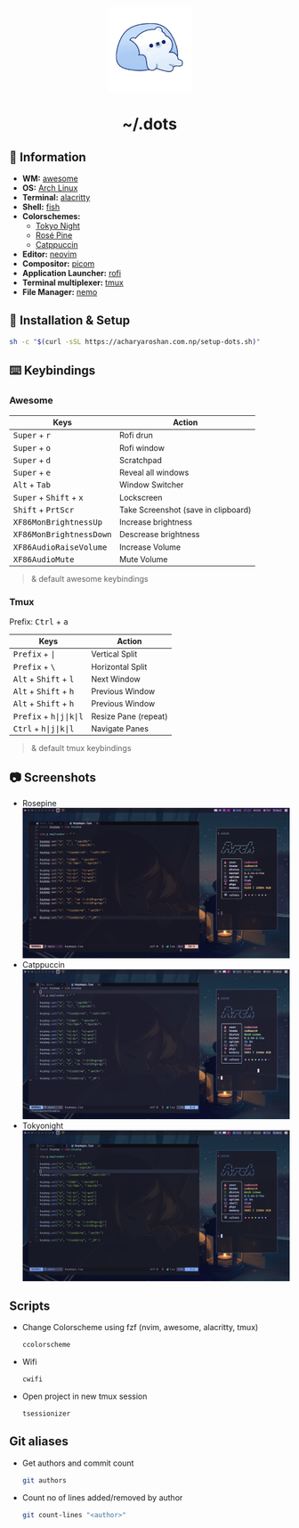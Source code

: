 <p align="center">
  <img width="30%" src="./.assets/bear.webp" />
</p>

<h1 align="center">~/.dots</h1>

## 📖 Information

- **WM:** [awesome](https://github.com/awesomeWM/awesome)
- **OS:** [Arch Linux](https://archlinux.org/)
- **Terminal:** [alacritty](https://github.com/alacritty/alacritty)
- **Shell:** [fish](https://github.com/fish-shell/fish-shell)
- **Colorschemes:**
  - [Tokyo Night](https://github.com/folke/tokyonight.nvim)
  - [Rosé Pine](https://github.com/rose-pine)
  - [Catppuccin](https://github.com/catppuccin)
- **Editor:** [neovim](https://github.com/neovim/neovim)
- **Compositor:** [picom](https://github.com/yshui/picom)
- **Application Launcher:** [rofi](https://github.com/davatorium/rofi)
- **Terminal multiplexer:** [tmux](https://github.com/tmux/tmux)
- **File Manager:** [nemo](https://github.com/linuxmint/nemo)

## 🔧 Installation & Setup

```sh
sh -c "$(curl -sSL https://acharyaroshan.com.np/setup-dots.sh)"
```

## ⌨️ Keybindings

### Awesome

| Keys                                               | Action                              |
| -------------------------------------------------- | ----------------------------------- |
| <kbd>Super</kbd> + <kbd>r</kbd>                    | Rofi drun                           |
| <kbd>Super</kbd> + <kbd>o</kbd>                    | Rofi window                         |
| <kbd>Super</kbd> + <kbd>d</kbd>                    | Scratchpad                          |
| <kbd>Super</kbd> + <kbd>e</kbd>                    | Reveal all windows                  |
| <kbd>Alt</kbd> + <kbd>Tab</kbd>                    | Window Switcher                     |
| <kbd>Super</kbd> + <kbd>Shift</kbd> + <kbd>x</kbd> | Lockscreen                          |
| <kbd>Shift</kbd> + <kbd>PrtScr</kbd>               | Take Screenshot (save in clipboard) |
| <kbd>XF86MonBrightnessUp</kbd>                     | Increase brightness                 |
| <kbd>XF86MonBrightnessDown</kbd>                   | Descrease brightness                |
| <kbd>XF86AudioRaiseVolume</kbd>                    | Increase Volume                     |
| <kbd>XF86AudioMute</kbd>                           | Mute Volume                         |

> & default awesome keybindings

### Tmux

Prefix: <kbd>Ctrl</kbd> + <kbd>a</kbd>

| Keys                                             | Action               |
| ------------------------------------------------ | -------------------- |
| <kbd>Prefix</kbd> + <kbd>\|</kbd>                | Vertical Split       |
| <kbd>Prefix</kbd> + <kbd>\\</kbd>                | Horizontal Split     |
| <kbd>Alt</kbd> + <kbd>Shift</kbd> + <kbd>l</kbd> | Next Window          |
| <kbd>Alt</kbd> + <kbd>Shift</kbd> + <kbd>h</kbd> | Previous Window      |
| <kbd>Alt</kbd> + <kbd>Shift</kbd> + <kbd>h</kbd> | Previous Window      |
| <kbd>Prefix</kbd> + <kbd>h\|j\|k\|l</kbd>        | Resize Pane (repeat) |
| <kbd>Ctrl</kbd> + <kbd>h\|j\|k\|l</kbd>          | Navigate Panes       |

> & default tmux keybindings

## 📷 Screenshots

- Rosepine
  ![Rosepine Main](./.assets/rosepine_main.png)
- Catppuccin
  ![Catppuccin Mocha](./.assets/catppuccin_mocha.png)
- Tokyonight
  ![Tokyonight Night](./.assets/tokyonight_night.png)

## Scripts

- Change Colorscheme using fzf (nvim, awesome, alacritty, tmux)

  ```sh
  ccolorscheme
  ```

- Wifi

  ```sh
  cwifi
  ```

- Open project in new tmux session

  ```sh
  tsessionizer
  ```

## Git aliases

- Get authors and commit count

  ```sh
  git authors
  ```

- Count no of lines added/removed by author

  ```sh
  git count-lines "<author>"
  ```
